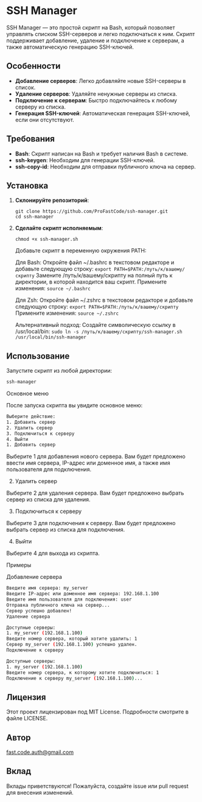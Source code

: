 # SSH Manager

SSH Manager — это простой скрипт на Bash, который позволяет управлять списком SSH-серверов и легко подключаться к ним. Скрипт поддерживает добавление, удаление и подключение к серверам, а также автоматическую генерацию SSH-ключей.


## Особенности

- **Добавление серверов**: Легко добавляйте новые SSH-серверы в список.
- **Удаление серверов**: Удаляйте ненужные серверы из списка.
- **Подключение к серверам**: Быстро подключайтесь к любому серверу из списка.
- **Генерация SSH-ключей**: Автоматическая генерация SSH-ключей, если они отсутствуют.


## Требования

- **Bash**: Скрипт написан на Bash и требует наличия Bash в системе.
- **ssh-keygen**: Необходим для генерации SSH-ключей.
- **ssh-copy-id**: Необходим для отправки публичного ключа на сервер.


## Установка

1. **Склонируйте репозиторий**:
   ```
   git clone https://github.com/ProFastCode/ssh-manager.git
   cd ssh-manager
   ```


2. **Сделайте скрипт исполняемым**:
   ```
   chmod +x ssh-manager.sh
   ```


   Добавьте скрипт в переменную окружения PATH:

   
      Для Bash:
         Откройте файл ~/.bashrc в текстовом редакторе и добавьте следующую строку:
         ```
          export PATH=$PATH:/путь/к/вашему/скрипту
          ```
         Замените /путь/к/вашему/скрипту на полный путь к директории, в которой находится ваш скрипт.
         Примените изменения:
         ```
         source ~/.bashrc
         ```

   
      Для Zsh:
         Откройте файл ~/.zshrc в текстовом редакторе и добавьте следующую строку:
         ```
         export PATH=$PATH:/путь/к/вашему/скрипту
         ```
         Примените изменения:
         ```
         source ~/.zshrc
         ```
   

      Альтернативный подход: Создайте символическую ссылку в /usr/local/bin:
         ```
         sudo ln -s /путь/к/вашему/скрипту/ssh-manager.sh /usr/local/bin/ssh-manager
         ```


## Использование

   Запустите скрипт из любой директории:
   ```bash
   ssh-manager
   ```
   
   Основное меню
   
   После запуска скрипта вы увидите основное меню:
   
   ```bash
   Выберите действие:
   1. Добавить сервер
   2. Удалить сервер
   3. Подключиться к серверу
   4. Выйти
   1. Добавить сервер
   ```

   Выберите 1 для добавления нового сервера. Вам будет предложено ввести имя сервера, IP-адрес или доменное имя, а также имя пользователя для подключения.
   
   2. Удалить сервер
   
   Выберите 2 для удаления сервера. Вам будет предложено выбрать сервер из списка для удаления.
   
   3. Подключиться к серверу
   
   Выберите 3 для подключения к серверу. Вам будет предложено выбрать сервер из списка для подключения.
   
   4. Выйти
   
   Выберите 4 для выхода из скрипта.
   
   Примеры
   
   Добавление сервера
   
   ```bash
   Введите имя сервера: my_server
   Введите IP-адрес или доменное имя сервера: 192.168.1.100
   Введите имя пользователя для подключения: user
   Отправка публичного ключа на сервер...
   Сервер успешно добавлен!
   Удаление сервера
   ```
   
   ```bash
   Доступные серверы:
   1. my_server (192.168.1.100)
   Введите номер сервера, который хотите удалить: 1
   Сервер my_server (192.168.1.100) успешно удален.
   Подключение к серверу
   ```
   
   ```bash
   Доступные серверы:
   1. my_server (192.168.1.100)
   Введите номер сервера, к которому хотите подключиться: 1
   Подключение к серверу my_server (192.168.1.100)...
   ```


## Лицензия

   Этот проект лицензирован под MIT License. Подробности смотрите в файле LICENSE.


## Автор 
   fast.code.auth@gmail.com


## Вклад
   Вклады приветствуются! Пожалуйста, создайте issue или pull request для внесения изменений.

